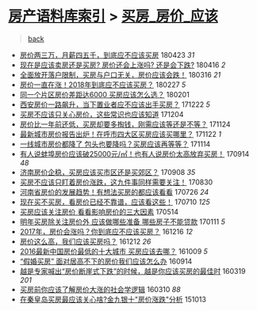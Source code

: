 [房产语料库索引](../../README.md)  > [买房_房价_应该](买房_房价_应该.md)
====
> [back](../README.md)

- [房价两三万，月薪四五千，到底应不应该买房](http://jkwz.applinzi.com/ittc/7095183729737860112.html#%E6%88%BF%E4%BB%B7%E4%B8%A4%E4%B8%89%E4%B8%87%EF%BC%8C%E6%9C%88%E8%96%AA%E5%9B%9B%E4%BA%94%E5%8D%83%EF%BC%8C%E5%88%B0%E5%BA%95%E5%BA%94%E4%B8%8D%E5%BA%94%E8%AF%A5%E4%B9%B0%E6%88%BF) 180423 *31* 
- [现在是应该卖房还是买房? 房价还会上涨吗? 还是会下跌?](http://jkwz.applinzi.com/ittc/7092317475087844363.html#%E7%8E%B0%E5%9C%A8%E6%98%AF%E5%BA%94%E8%AF%A5%E5%8D%96%E6%88%BF%E8%BF%98%E6%98%AF%E4%B9%B0%E6%88%BF%3F+%E6%88%BF%E4%BB%B7%E8%BF%98%E4%BC%9A%E4%B8%8A%E6%B6%A8%E5%90%97%3F+%E8%BF%98%E6%98%AF%E4%BC%9A%E4%B8%8B%E8%B7%8C%3F) 180416 *2* 
- [全面放开落户限制，买房与户口无关，房价应该会跌！](http://jkwz.applinzi.com/ittc/7081034517559378951.html#%E5%85%A8%E9%9D%A2%E6%94%BE%E5%BC%80%E8%90%BD%E6%88%B7%E9%99%90%E5%88%B6%EF%BC%8C%E4%B9%B0%E6%88%BF%E4%B8%8E%E6%88%B7%E5%8F%A3%E6%97%A0%E5%85%B3%EF%BC%8C%E6%88%BF%E4%BB%B7%E5%BA%94%E8%AF%A5%E4%BC%9A%E8%B7%8C%EF%BC%81) 180316 *21* 
- [房价一直在涨！2018年到底应不应该买房？](http://jkwz.applinzi.com/ittc/7074694760898233351.html#%E6%88%BF%E4%BB%B7%E4%B8%80%E7%9B%B4%E5%9C%A8%E6%B6%A8%EF%BC%812018%E5%B9%B4%E5%88%B0%E5%BA%95%E5%BA%94%E4%B8%8D%E5%BA%94%E8%AF%A5%E4%B9%B0%E6%88%BF%EF%BC%9F) 180227 *5* 
- [同一个片区房价差距达6000 买房应该怎么选？](http://jkwz.applinzi.com/ittc/7065040806044238865.html#%E5%90%8C%E4%B8%80%E4%B8%AA%E7%89%87%E5%8C%BA%E6%88%BF%E4%BB%B7%E5%B7%AE%E8%B7%9D%E8%BE%BE6000+%E4%B9%B0%E6%88%BF%E5%BA%94%E8%AF%A5%E6%80%8E%E4%B9%88%E9%80%89%EF%BC%9F) 180201  
- [西安房价一路飙升，当下置业者应不应该出手买房？](http://jkwz.applinzi.com/ittc/7049909827432612881.html#%E8%A5%BF%E5%AE%89%E6%88%BF%E4%BB%B7%E4%B8%80%E8%B7%AF%E9%A3%99%E5%8D%87%EF%BC%8C%E5%BD%93%E4%B8%8B%E7%BD%AE%E4%B8%9A%E8%80%85%E5%BA%94%E4%B8%8D%E5%BA%94%E8%AF%A5%E5%87%BA%E6%89%8B%E4%B9%B0%E6%88%BF%EF%BC%9F) 171222 *5* 
- [买房不应该只关心房价，这些常识也应该知道](http://jkwz.applinzi.com/ittc/7043329334419391504.html#%E4%B9%B0%E6%88%BF%E4%B8%8D%E5%BA%94%E8%AF%A5%E5%8F%AA%E5%85%B3%E5%BF%83%E6%88%BF%E4%BB%B7%EF%BC%8C%E8%BF%99%E4%BA%9B%E5%B8%B8%E8%AF%86%E4%B9%9F%E5%BA%94%E8%AF%A5%E7%9F%A5%E9%81%93) 171204  
- [房价比一年前还低，买房却要多掏钱，刚需应该等还是不等？](http://jkwz.applinzi.com/ittc/7039616664923014161.html#%E6%88%BF%E4%BB%B7%E6%AF%94%E4%B8%80%E5%B9%B4%E5%89%8D%E8%BF%98%E4%BD%8E%EF%BC%8C%E4%B9%B0%E6%88%BF%E5%8D%B4%E8%A6%81%E5%A4%9A%E6%8E%8F%E9%92%B1%EF%BC%8C%E5%88%9A%E9%9C%80%E5%BA%94%E8%AF%A5%E7%AD%89%E8%BF%98%E6%98%AF%E4%B8%8D%E7%AD%89%EF%BC%9F) 171124  
- [最新城市房价报告出炉！在呼市四大区买房应该买哪里？](http://jkwz.applinzi.com/ittc/7038689215406146576.html#%E6%9C%80%E6%96%B0%E5%9F%8E%E5%B8%82%E6%88%BF%E4%BB%B7%E6%8A%A5%E5%91%8A%E5%87%BA%E7%82%89%EF%BC%81%E5%9C%A8%E5%91%BC%E5%B8%82%E5%9B%9B%E5%A4%A7%E5%8C%BA%E4%B9%B0%E6%88%BF%E5%BA%94%E8%AF%A5%E4%B9%B0%E5%93%AA%E9%87%8C%EF%BC%9F) 171122 *1* 
- [一线城市房价都降了 包头也要降吗？买房应该再等等？](http://jkwz.applinzi.com/ittc/7035845706760324112.html#%E4%B8%80%E7%BA%BF%E5%9F%8E%E5%B8%82%E6%88%BF%E4%BB%B7%E9%83%BD%E9%99%8D%E4%BA%86+%E5%8C%85%E5%A4%B4%E4%B9%9F%E8%A6%81%E9%99%8D%E5%90%97%EF%BC%9F%E4%B9%B0%E6%88%BF%E5%BA%94%E8%AF%A5%E5%86%8D%E7%AD%89%E7%AD%89%EF%BC%9F) 171114  
- [有人说蚌埠房价应该破25000元/㎡！也有人说房价太高放弃买房！](http://jkwz.applinzi.com/ittc/7013078253739443217.html#%E6%9C%89%E4%BA%BA%E8%AF%B4%E8%9A%8C%E5%9F%A0%E6%88%BF%E4%BB%B7%E5%BA%94%E8%AF%A5%E7%A0%B425000%E5%85%83%2F%E3%8E%A1%EF%BC%81%E4%B9%9F%E6%9C%89%E4%BA%BA%E8%AF%B4%E6%88%BF%E4%BB%B7%E5%A4%AA%E9%AB%98%E6%94%BE%E5%BC%83%E4%B9%B0%E6%88%BF%EF%BC%81) 170914 *48* 
- [济南房价企稳，买房应该买市区还是买郊区？](http://jkwz.applinzi.com/ittc/7010691191413408785.html#%E6%B5%8E%E5%8D%97%E6%88%BF%E4%BB%B7%E4%BC%81%E7%A8%B3%EF%BC%8C%E4%B9%B0%E6%88%BF%E5%BA%94%E8%AF%A5%E4%B9%B0%E5%B8%82%E5%8C%BA%E8%BF%98%E6%98%AF%E4%B9%B0%E9%83%8A%E5%8C%BA%EF%BC%9F) 170908 *35* 
- [买房不应该只盯着房价涨跌，这九件事同样需要关注！](http://jkwz.applinzi.com/ittc/7007517482640999441.html#%E4%B9%B0%E6%88%BF%E4%B8%8D%E5%BA%94%E8%AF%A5%E5%8F%AA%E7%9B%AF%E7%9D%80%E6%88%BF%E4%BB%B7%E6%B6%A8%E8%B7%8C%EF%BC%8C%E8%BF%99%E4%B9%9D%E4%BB%B6%E4%BA%8B%E5%90%8C%E6%A0%B7%E9%9C%80%E8%A6%81%E5%85%B3%E6%B3%A8%EF%BC%81) 170830  
- [河南省房价的发展趋势！有想法买房的都应该看看](http://jkwz.applinzi.com/ittc/6994569409912636433.html#%E6%B2%B3%E5%8D%97%E7%9C%81%E6%88%BF%E4%BB%B7%E7%9A%84%E5%8F%91%E5%B1%95%E8%B6%8B%E5%8A%BF%EF%BC%81%E6%9C%89%E6%83%B3%E6%B3%95%E4%B9%B0%E6%88%BF%E7%9A%84%E9%83%BD%E5%BA%94%E8%AF%A5%E7%9C%8B%E7%9C%8B) 170726 *24* 
- [现在买不买房，看房价已经不靠谱，应该看这些！](http://jkwz.applinzi.com/ittc/6988453296426451973.html#%E7%8E%B0%E5%9C%A8%E4%B9%B0%E4%B8%8D%E4%B9%B0%E6%88%BF%EF%BC%8C%E7%9C%8B%E6%88%BF%E4%BB%B7%E5%B7%B2%E7%BB%8F%E4%B8%8D%E9%9D%A0%E8%B0%B1%EF%BC%8C%E5%BA%94%E8%AF%A5%E7%9C%8B%E8%BF%99%E4%BA%9B%EF%BC%81) 170710 *125* 
- [买房应该关注房价 看看影响房价的三大因素](http://jkwz.applinzi.com/ittc/6967631825001251845.html#%E4%B9%B0%E6%88%BF%E5%BA%94%E8%AF%A5%E5%85%B3%E6%B3%A8%E6%88%BF%E4%BB%B7+%E7%9C%8B%E7%9C%8B%E5%BD%B1%E5%93%8D%E6%88%BF%E4%BB%B7%E7%9A%84%E4%B8%89%E5%A4%A7%E5%9B%A0%E7%B4%A0) 170514  
- [明年买房除关注房价外 应该做哪些准备 哪些房子不能贷款](http://jkwz.applinzi.com/ittc/6922006992834266116.html#%E6%98%8E%E5%B9%B4%E4%B9%B0%E6%88%BF%E9%99%A4%E5%85%B3%E6%B3%A8%E6%88%BF%E4%BB%B7%E5%A4%96+%E5%BA%94%E8%AF%A5%E5%81%9A%E5%93%AA%E4%BA%9B%E5%87%86%E5%A4%87+%E5%93%AA%E4%BA%9B%E6%88%BF%E5%AD%90%E4%B8%8D%E8%83%BD%E8%B4%B7%E6%AC%BE) 170111 *5* 
- [2017年，房价会涨吗？你到底应不应该买房？](http://jkwz.applinzi.com/ittc/6911912491906237445.html#2017%E5%B9%B4%EF%BC%8C%E6%88%BF%E4%BB%B7%E4%BC%9A%E6%B6%A8%E5%90%97%EF%BC%9F%E4%BD%A0%E5%88%B0%E5%BA%95%E5%BA%94%E4%B8%8D%E5%BA%94%E8%AF%A5%E4%B9%B0%E6%88%BF%EF%BC%9F) 161216 *12* 
- [房价这么高，我们应该买房吗？](http://jkwz.applinzi.com/ittc/6910776522847028229.html#%E6%88%BF%E4%BB%B7%E8%BF%99%E4%B9%88%E9%AB%98%EF%BC%8C%E6%88%91%E4%BB%AC%E5%BA%94%E8%AF%A5%E4%B9%B0%E6%88%BF%E5%90%97%EF%BC%9F) 161212 *26* 
- [2016最新中国房价最低的十大城市 买房应该去哪？](http://jkwz.applinzi.com/ittc/6886610660149953541.html#2016%E6%9C%80%E6%96%B0%E4%B8%AD%E5%9B%BD%E6%88%BF%E4%BB%B7%E6%9C%80%E4%BD%8E%E7%9A%84%E5%8D%81%E5%A4%A7%E5%9F%8E%E5%B8%82+%E4%B9%B0%E6%88%BF%E5%BA%94%E8%AF%A5%E5%8E%BB%E5%93%AA%EF%BC%9F) 161009 *5* 
- [“假婚买房” 面对居高不下的房价我们应该怎么办](http://jkwz.applinzi.com/ittc/6877651504302916613.html#%E2%80%9C%E5%81%87%E5%A9%9A%E4%B9%B0%E6%88%BF%E2%80%9D+%E9%9D%A2%E5%AF%B9%E5%B1%85%E9%AB%98%E4%B8%8D%E4%B8%8B%E7%9A%84%E6%88%BF%E4%BB%B7%E6%88%91%E4%BB%AC%E5%BA%94%E8%AF%A5%E6%80%8E%E4%B9%88%E5%8A%9E) 160914  
- [越是专家喊出“房价断崖式下跌”的时候，越是你应该买房的最佳时](http://jkwz.applinzi.com/ittc/6811411237267047428.html#%E8%B6%8A%E6%98%AF%E4%B8%93%E5%AE%B6%E5%96%8A%E5%87%BA%E2%80%9C%E6%88%BF%E4%BB%B7%E6%96%AD%E5%B4%96%E5%BC%8F%E4%B8%8B%E8%B7%8C%E2%80%9D%E7%9A%84%E6%97%B6%E5%80%99%EF%BC%8C%E8%B6%8A%E6%98%AF%E4%BD%A0%E5%BA%94%E8%AF%A5%E4%B9%B0%E6%88%BF%E7%9A%84%E6%9C%80%E4%BD%B3%E6%97%B6) 160319 *201* 
- [买房前你应该了解房价大涨的社会学逻辑](http://jkwz.applinzi.com/ittc/6808019082548888580.html#%E4%B9%B0%E6%88%BF%E5%89%8D%E4%BD%A0%E5%BA%94%E8%AF%A5%E4%BA%86%E8%A7%A3%E6%88%BF%E4%BB%B7%E5%A4%A7%E6%B6%A8%E7%9A%84%E7%A4%BE%E4%BC%9A%E5%AD%A6%E9%80%BB%E8%BE%91) 160310 *88* 
- [在秦皇岛买房最应该关心啥?金九银十&quot;房价涨跌&quot;分析](http://jkwz.applinzi.com/ittc/6752594621706568708.html#%E5%9C%A8%E7%A7%A6%E7%9A%87%E5%B2%9B%E4%B9%B0%E6%88%BF%E6%9C%80%E5%BA%94%E8%AF%A5%E5%85%B3%E5%BF%83%E5%95%A5%3F%E9%87%91%E4%B9%9D%E9%93%B6%E5%8D%81%26quot%3B%E6%88%BF%E4%BB%B7%E6%B6%A8%E8%B7%8C%26quot%3B%E5%88%86%E6%9E%90) 151013  
